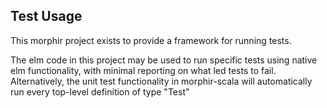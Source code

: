 ## Test Usage

This morphir project exists to provide a framework for running tests.

The elm code in this project may be used to run specific tests using native elm functionality, with minimal reporting on what led tests to fail. Alternatively, the unit test functionality in morphir-scala will automatically run every top-level definition of type "Test"